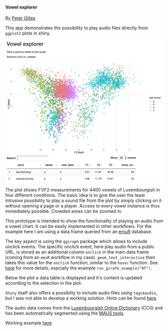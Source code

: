 #### Vowel explorer

By [Peter Gilles](https://twitter.com/PeterGilles)

This app demonstrates the possibility to play audio files directly from `ggplot2` plots in shiny.

![Image description](Screenshot.png)

The plot shows F1/F2 measurements for 4400 vowels of Luxembourgish in four different conditions. The basic idea is to give the user the least intrusive possibility to play a sound file from the plot by simply clicking on it without opening a page or a player. Access to every vowel instance is thus immediately possible. Crowded areas can be zoomed in.

This prototype is intended to show the functionality of playing an audio from a vowel chart. It can be easily implemented in other workflows. For the example here I am using a data frame queried from an [emuR](https://github.com/IPS-LMU/emuR/) database.

The key aspect is using the `ggiraph` package which allows to include onclick events. The specific onclick event, here play audio from a public URL, is stored as an additional column `onclick` in the main data frame (coming from an `emuR` workflow in my case). `geom_text_interactive` then takes this value for the `onclick` function, similar to the `hover` function. See [here](https://davidgohel.github.io/ggiraph/articles/offcran/shiny.html) for more details, espcially the example `run_girafe_example("DT")`.

Below the plot a data table is displayed and it's content is updated according to the selection in the plot.

`Shiny` itself also offers a possibilty to include audio files using `tags$audio`, but I was not able to develop a working solution. Hints can be found [here](https://stackoverflow.com/questions/36205419/r-shiny-audio-playback/36207511#36207511).

The audio data comes from the [Luxembourgish Online Dictionary](https://github.com/spellchecker-lu/lod-audio-mirror) (CC0) and has been automatically segmented using the [MAUS tools](https://clarin.phonetik.uni-muenchen.de/BASWebServices/interface).

Working example [here](https://petergill.shinyapps.io/shinyplay/)